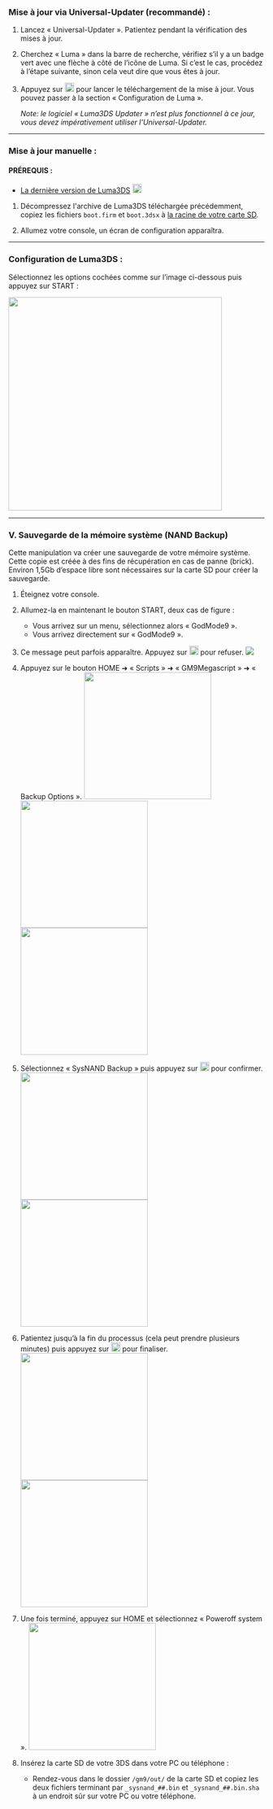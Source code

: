 ### Mise à jour via Universal-Updater (recommandé) :

1. Lancez « Universal-Updater ». Patientez pendant la vérification des mises à jour.

2. Cherchez « Luma » dans la barre de recherche, vérifiez s’il y a un badge vert avec une flèche à côté de l’icône de Luma. Si c’est le cas, procédez à l’étape suivante, sinon cela veut dire que vous êtes à jour.

3. Appuyez sur <img src="https://cdn.homebrew-france.fun/docs/buttons/switch_a_button.png" width="18" height="18" /> pour lancer le téléchargement de la mise à jour. Vous pouvez passer à la section « Configuration de Luma ».

   *Note: le logiciel « Luma3DS Updater » n’est plus fonctionnel à ce jour, vous devez impérativement utiliser l’Universal-Updater.*

---

### Mise à jour manuelle :

#### PRÉREQUIS :
- [La dernière version de Luma3DS](https://github.com/LumaTeam/Luma3DS/releases) <img src="https://hbf-files.github.io/download.gif" width="18" height="18">

1. Décompressez l'archive de Luma3DS téléchargée précédemment, copiez les fichiers `boot.firm` et `boot.3dsx` à [la racine de votre carte SD](https://homebrewfrance.fr/sdroot/).

2. Allumez votre console, un écran de configuration apparaîtra.

---

### Configuration de Luma3DS :

Sélectionnez les options cochées comme sur l’image ci-dessous puis appuyez sur START :

<img src="https://cdn.homebrew-france.fun/docs/3ds/luma-config.png" width="420px" />

---

### V. Sauvegarde de la mémoire système (NAND Backup)

Cette manipulation va créer une sauvegarde de votre mémoire système. Cette copie est créée à des fins de récupération en cas de panne (brick). Environ 1,5Gb d’espace libre sont nécessaires sur la carte SD pour créer la sauvegarde.

1. Éteignez votre console.

2. Allumez-la en maintenant le bouton START, deux cas de figure :
   - Vous arrivez sur un menu, sélectionnez alors « GodMode9 ».
   - Vous arrivez directement sur « GodMode9 ».

3. Ce message peut parfois apparaître. Appuyez sur <img src="https://cdn.homebrew-france.fun/docs/buttons/switch_b_button.png" width="18" height="18" /> pour refuser.
   <img src="https://cdn.homebrew-france.fun/docs/3ds/nandbackup-1.jpg">

4. Appuyez sur le bouton HOME ➜ « Scripts » ➜ « GM9Megascript » ➜ « Backup Options ».
   <img src="https://cdn.homebrew-france.fun/docs/3ds/nandbackup-2.png" width="250px" />
   <img src="https://cdn.homebrew-france.fun/docs/3ds/nandbackup-3.png" width="250px" />
   <img src="https://cdn.homebrew-france.fun/docs/3ds/nandbackup-4.png" width="250px" />

5. Sélectionnez « SysNAND Backup » puis appuyez sur <img src="https://cdn.homebrew-france.fun/docs/buttons/switch_a_button.png" width="18" height="18" /> pour confirmer.
   <img src="https://cdn.homebrew-france.fun/docs/3ds/nandbackup-5.png" width="250px" />
   <img src="https://cdn.homebrew-france.fun/docs/3ds/nandbackup-6.png" width="250px" />

6. Patientez jusqu’à la fin du processus (cela peut prendre plusieurs minutes) puis appuyez sur <img src="https://cdn.homebrew-france.fun/docs/buttons/switch_a_button.png" width="18" height="18" /> pour finaliser.
   <img src="https://cdn.homebrew-france.fun/docs/3ds/nandbackup-7.png" width="250px" />
   <img src="https://cdn.homebrew-france.fun/docs/3ds/nandbackup-8.png" width="250px" />

7. Une fois terminé, appuyez sur HOME et sélectionnez « Poweroff system ».
   <img src="https://cdn.homebrew-france.fun/docs/3ds/nandbackup-9.png" width="250px" />

8. Insérez la carte SD de votre 3DS dans votre PC ou téléphone :
   - Rendez-vous dans le dossier `/gm9/out/` de la carte SD et copiez les deux fichiers terminant par `_sysnand_##.bin` et `_sysnand_##.bin.sha` à un endroit sûr sur votre PC ou votre téléphone.
